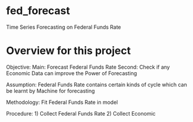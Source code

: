 # fed_forecast
Time Series Forecasting on Federal Funds Rate

# Overview for this project
Objective: 
    Main: Forecast Federal Funds Rate 
    Second: Check if any Economic Data can improve the Power of Forecasting

Assumption:
    Federal Funds Rate contains certain kinds of cycle which can be learnt by Machine for forecasting

Methodology:
    Fit Federal Funds Rate in model 

Procedure:
    1) Collect Federal Funds Rate
    2) Collect Economic 
        